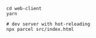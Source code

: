 
 
```shell script
cd web-client
yarn

# dev server with hot-reloading
npx parcel src/index.html
```
